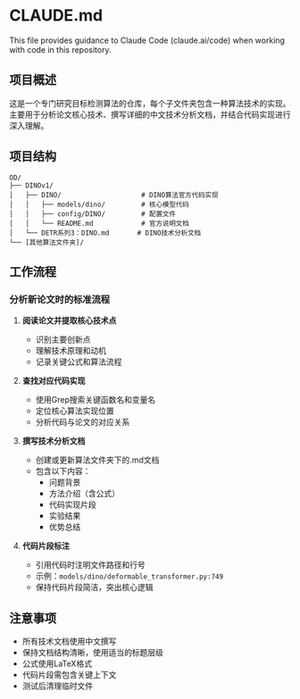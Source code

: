# CLAUDE.md

This file provides guidance to Claude Code (claude.ai/code) when working with code in this repository.

## 项目概述

这是一个专门研究目标检测算法的仓库，每个子文件夹包含一种算法技术的实现。主要用于分析论文核心技术、撰写详细的中文技术分析文档，并结合代码实现进行深入理解。

## 项目结构

```
OD/
├── DINOv1/
│   ├── DINO/                    # DINO算法官方代码实现
│   │   ├── models/dino/         # 核心模型代码
│   │   ├── config/DINO/         # 配置文件
│   │   └── README.md            # 官方说明文档
│   └── DETR系列3：DINO.md       # DINO技术分析文档
└── [其他算法文件夹]/
```

## 工作流程

### 分析新论文时的标准流程

1. **阅读论文并提取核心技术点**
   - 识别主要创新点
   - 理解技术原理和动机
   - 记录关键公式和算法流程

2. **查找对应代码实现**
   - 使用Grep搜索关键函数名和变量名
   - 定位核心算法实现位置
   - 分析代码与论文的对应关系

3. **撰写技术分析文档**
   - 创建或更新算法文件夹下的.md文档
   - 包含以下内容：
     - 问题背景
     - 方法介绍（含公式）
     - 代码实现片段
     - 实验结果
     - 优势总结

4. **代码片段标注**
   - 引用代码时注明文件路径和行号
   - 示例：`models/dino/deformable_transformer.py:749`
   - 保持代码片段简洁，突出核心逻辑

## 注意事项

- 所有技术文档使用中文撰写
- 保持文档结构清晰，使用适当的标题层级
- 公式使用LaTeX格式
- 代码片段需包含关键上下文
- 测试后清理临时文件